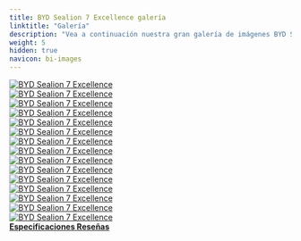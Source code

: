 ```yaml
---
title: BYD Sealion 7 Excellence galería
linktitle: "Galería"
description: "Vea a continuación nuestra gran galería de imágenes BYD Sealion 7 Excellence. Haga clic en las imágenes para ver las versiones de alta resolución."
weight: 5
hidden: true
navicon: bi-images
---
```

<!-- markdownlint-disable MD033 -->
<div class="row" id ="my-gallery">
	<div class="pswp-grid-item col-6 col-md-4">
		<a href="https://media.evkx.net/multimedia/models/byd/sealion_7/sealion_7_excellence/details_1.jpg"
data-pswp-src="https://media.evkx.net/multimedia/models/byd/sealion_7/sealion_7_excellence/details_1.jpg"
data-pswp-width="3000"
data-pswp-height="2064" 
target="_blank">
			<img src="https://media.evkx.net/multimedia/models/byd/sealion_7/sealion_7_excellence/details_1_xst.jpg" alt="BYD Sealion 7 Excellence" class="img-fluid " />
		</a>
	</div>
	<div class="pswp-grid-item col-6 col-md-4">
		<a href="https://media.evkx.net/multimedia/models/byd/sealion_7/sealion_7_excellence/exterior_1.jpg"
data-pswp-src="https://media.evkx.net/multimedia/models/byd/sealion_7/sealion_7_excellence/exterior_1.jpg"
data-pswp-width="3000"
data-pswp-height="1726" 
target="_blank">
			<img src="https://media.evkx.net/multimedia/models/byd/sealion_7/sealion_7_excellence/exterior_1_xst.jpg" alt="BYD Sealion 7 Excellence" class="img-fluid " />
		</a>
	</div>
	<div class="pswp-grid-item col-6 col-md-4">
		<a href="https://media.evkx.net/multimedia/models/byd/sealion_7/sealion_7_excellence/exterior_2.jpg"
data-pswp-src="https://media.evkx.net/multimedia/models/byd/sealion_7/sealion_7_excellence/exterior_2.jpg"
data-pswp-width="3000"
data-pswp-height="1687" 
target="_blank">
			<img src="https://media.evkx.net/multimedia/models/byd/sealion_7/sealion_7_excellence/exterior_2_xst.jpg" alt="BYD Sealion 7 Excellence" class="img-fluid " />
		</a>
	</div>
	<div class="pswp-grid-item col-6 col-md-4">
		<a href="https://media.evkx.net/multimedia/models/byd/sealion_7/sealion_7_excellence/exterior_3.jpg"
data-pswp-src="https://media.evkx.net/multimedia/models/byd/sealion_7/sealion_7_excellence/exterior_3.jpg"
data-pswp-width="3000"
data-pswp-height="1687" 
target="_blank">
			<img src="https://media.evkx.net/multimedia/models/byd/sealion_7/sealion_7_excellence/exterior_3_xst.jpg" alt="BYD Sealion 7 Excellence" class="img-fluid " />
		</a>
	</div>
	<div class="pswp-grid-item col-6 col-md-4">
		<a href="https://media.evkx.net/multimedia/models/byd/sealion_7/sealion_7_excellence/exterior_4.jpg"
data-pswp-src="https://media.evkx.net/multimedia/models/byd/sealion_7/sealion_7_excellence/exterior_4.jpg"
data-pswp-width="3000"
data-pswp-height="1687" 
target="_blank">
			<img src="https://media.evkx.net/multimedia/models/byd/sealion_7/sealion_7_excellence/exterior_4_xst.jpg" alt="BYD Sealion 7 Excellence" class="img-fluid " />
		</a>
	</div>
	<div class="pswp-grid-item col-6 col-md-4">
		<a href="https://media.evkx.net/multimedia/models/byd/sealion_7/sealion_7_excellence/frontseats_1.jpg"
data-pswp-src="https://media.evkx.net/multimedia/models/byd/sealion_7/sealion_7_excellence/frontseats_1.jpg"
data-pswp-width="3000"
data-pswp-height="1789" 
target="_blank">
			<img src="https://media.evkx.net/multimedia/models/byd/sealion_7/sealion_7_excellence/frontseats_1_xst.jpg" alt="BYD Sealion 7 Excellence" class="img-fluid " />
		</a>
	</div>
	<div class="pswp-grid-item col-6 col-md-4">
		<a href="https://media.evkx.net/multimedia/models/byd/sealion_7/sealion_7_excellence/headlights_1.jpg"
data-pswp-src="https://media.evkx.net/multimedia/models/byd/sealion_7/sealion_7_excellence/headlights_1.jpg"
data-pswp-width="3000"
data-pswp-height="1854" 
target="_blank">
			<img src="https://media.evkx.net/multimedia/models/byd/sealion_7/sealion_7_excellence/headlights_1_xst.jpg" alt="BYD Sealion 7 Excellence" class="img-fluid " />
		</a>
	</div>
	<div class="pswp-grid-item col-6 col-md-4">
		<a href="https://media.evkx.net/multimedia/models/byd/sealion_7/sealion_7_excellence/interior_1.jpg"
data-pswp-src="https://media.evkx.net/multimedia/models/byd/sealion_7/sealion_7_excellence/interior_1.jpg"
data-pswp-width="3000"
data-pswp-height="2000" 
target="_blank">
			<img src="https://media.evkx.net/multimedia/models/byd/sealion_7/sealion_7_excellence/interior_1_xst.jpg" alt="BYD Sealion 7 Excellence" class="img-fluid " />
		</a>
	</div>
	<div class="pswp-grid-item col-6 col-md-4">
		<a href="https://media.evkx.net/multimedia/models/byd/sealion_7/sealion_7_excellence/interior_2.jpg"
data-pswp-src="https://media.evkx.net/multimedia/models/byd/sealion_7/sealion_7_excellence/interior_2.jpg"
data-pswp-width="3000"
data-pswp-height="2000" 
target="_blank">
			<img src="https://media.evkx.net/multimedia/models/byd/sealion_7/sealion_7_excellence/interior_2_xst.jpg" alt="BYD Sealion 7 Excellence" class="img-fluid " />
		</a>
	</div>
	<div class="pswp-grid-item col-6 col-md-4">
		<a href="https://media.evkx.net/multimedia/models/byd/sealion_7/sealion_7_excellence/main_1.jpg"
data-pswp-src="https://media.evkx.net/multimedia/models/byd/sealion_7/sealion_7_excellence/main_1.jpg"
data-pswp-width="3000"
data-pswp-height="1687" 
target="_blank">
			<img src="https://media.evkx.net/multimedia/models/byd/sealion_7/sealion_7_excellence/main_1_xst.jpg" alt="BYD Sealion 7 Excellence" class="img-fluid " />
		</a>
	</div>
	<div class="pswp-grid-item col-6 col-md-4">
		<a href="https://media.evkx.net/multimedia/models/byd/sealion_7/sealion_7_excellence/rearlights_1.jpg"
data-pswp-src="https://media.evkx.net/multimedia/models/byd/sealion_7/sealion_7_excellence/rearlights_1.jpg"
data-pswp-width="3000"
data-pswp-height="1620" 
target="_blank">
			<img src="https://media.evkx.net/multimedia/models/byd/sealion_7/sealion_7_excellence/rearlights_1_xst.jpg" alt="BYD Sealion 7 Excellence" class="img-fluid " />
		</a>
	</div>
	<div class="pswp-grid-item col-6 col-md-4">
		<a href="https://media.evkx.net/multimedia/models/byd/sealion_7/sealion_7_excellence/screens_1.jpg"
data-pswp-src="https://media.evkx.net/multimedia/models/byd/sealion_7/sealion_7_excellence/screens_1.jpg"
data-pswp-width="3000"
data-pswp-height="1785" 
target="_blank">
			<img src="https://media.evkx.net/multimedia/models/byd/sealion_7/sealion_7_excellence/screens_1_xst.jpg" alt="BYD Sealion 7 Excellence" class="img-fluid " />
		</a>
	</div>
	<div class="pswp-grid-item col-6 col-md-4">
		<a href="https://media.evkx.net/multimedia/models/byd/sealion_7/sealion_7_excellence/trunk_1.jpg"
data-pswp-src="https://media.evkx.net/multimedia/models/byd/sealion_7/sealion_7_excellence/trunk_1.jpg"
data-pswp-width="3000"
data-pswp-height="1877" 
target="_blank">
			<img src="https://media.evkx.net/multimedia/models/byd/sealion_7/sealion_7_excellence/trunk_1_xst.jpg" alt="BYD Sealion 7 Excellence" class="img-fluid " />
		</a>
	</div>
	<div class="pswp-grid-item col-6 col-md-4">
		<a href="https://media.evkx.net/multimedia/models/byd/sealion_7/sealion_7_excellence/trunk_2.jpg"
data-pswp-src="https://media.evkx.net/multimedia/models/byd/sealion_7/sealion_7_excellence/trunk_2.jpg"
data-pswp-width="3000"
data-pswp-height="2000" 
target="_blank">
			<img src="https://media.evkx.net/multimedia/models/byd/sealion_7/sealion_7_excellence/trunk_2_xst.jpg" alt="BYD Sealion 7 Excellence" class="img-fluid " />
		</a>
	</div>
	<div class="pswp-grid-item col-6 col-md-4">
		<a href="https://media.evkx.net/multimedia/models/byd/sealion_7/sealion_7_excellence/wheels_1.jpg"
data-pswp-src="https://media.evkx.net/multimedia/models/byd/sealion_7/sealion_7_excellence/wheels_1.jpg"
data-pswp-width="3000"
data-pswp-height="2000" 
target="_blank">
			<img src="https://media.evkx.net/multimedia/models/byd/sealion_7/sealion_7_excellence/wheels_1_xst.jpg" alt="BYD Sealion 7 Excellence" class="img-fluid " />
		</a>
	</div>
</div>
<script type="module">
  import PhotoSwipeLightbox from '/js/photoswipe-lightbox.esm.js';
    const lightbox = new PhotoSwipeLightbox({
       gallery: '#my-gallery',
        children: 'a',
        pswpModule: () => import('/js/photoswipe.esm.js')
    });
lightbox.init();
</script>
<div class="mt-3 mb-3">
<a href="../specifications/" class="text-decoration-none text-black">
<strong><i class="bi-arrow-left"></i> Especificaciones </strong>
</a>
<a href="../reviews/" class="text-decoration-none text-black float-end">
<strong>Reseñas <i class="bi-arrow-right"></i></strong>
</a>
</div>
